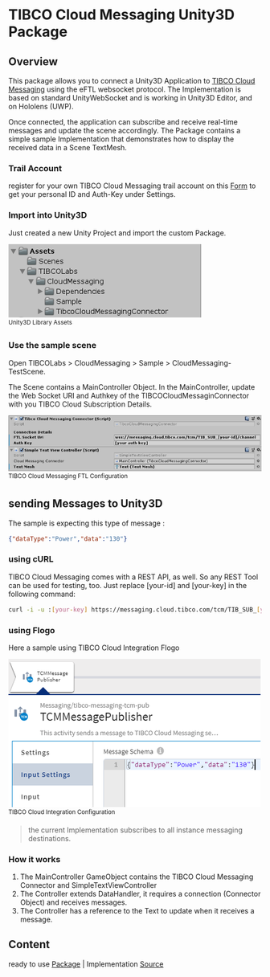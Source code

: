 # TIBCO Cloud Messaging Unity3D Package

## Overview
This package allows you to connect a Unity3D Application to [TIBCO Cloud Messaging](https://www.tibco.com/products/tibco-cloud-messaging) using the eFTL websocket protocol. The Implementation is based on standard UnityWebSocket and is working in Unity3D Editor, and on Hololens (UWP).

Once connected, the application can subscribe and receive real-time messages and update the scene accordingly. The Package contains a simple sample Implementation that demonstrates how to display the received data in a Scene TextMesh.

### Trail Account
register for your own TIBCO Cloud Messaging trail account on this [Form](https://account.cloud.tibco.com/signup/tcm) to get your personal ID and Auth-Key under Settings.

### Import into Unity3D
Just created a new Unity Project and import the custom Package.

![alt-text](img/UnityAssets-FTL.png "Image")
<br><sup>Unity3D Library Assets</sup>

### Use the sample scene
Open TIBCOLabs > CloudMessaging > Sample > CloudMessaging-TestScene.

The Scene contains a MainController Object.
In the MainController, update the Web Socket URI and Authkey of the TIBCOCloudMessaginConnector with you TIBCO Cloud Subscription Details.


![alt-text](img/FTLSocketConfig.png "Image")
<br><sup>TIBCO Cloud Messaging FTL Configuration</sup>

## sending Messages to Unity3D
The sample is expecting this type of message :

``` json
{"dataType":"Power","data":"130"}
```
### using cURL
TIBCO Cloud Messaging comes with a REST API, as well. So any REST Tool can be used for testing, too. Just replace [your-id] and [your-key] in the following command:

``` bash
curl -i -u :[your-key] https://messaging.cloud.tibco.com/tcm/TIB_SUB_[your-id]/channel/v1/publish -d '{"dataType":"Power","data":"130"}'
```

### using Flogo
Here a sample using TIBCO Cloud Integration Flogo

![alt-text](img/FlogoTCMSender.png "Image")
<br><sup>TIBCO Cloud Integration Configuration</sup>





> the current Implementation subscribes to all instance messaging destinations.

### How it works
1. The MainController GameObject contains the TIBCO Cloud Messaging Connector and SimpleTextViewController
2. The Controller extends DataHandler, it requires a connection (Connector Object) and receives messages.
3. The Controller has a reference to the Text to update when it receives a message.

## Content
ready to use [Package](https://github.com/TIBCOSoftware/Augmented-Reality/tree/master/packages/TIBCO-Cloud-Messaging/FTL-Basic) |
Implementation [Source](https://github.com/TIBCOSoftware/Augmented-Reality/tree/master/sources/TIBCO-Cloud-Messaging/FTL-Basic/Assets)
